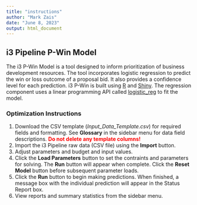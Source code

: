 ```yaml
---
title: "instructions"
author: "Mark Zais"
date: "June 8, 2023"
output: html_document
---
```


## i3 Pipeline P-Win Model
The i3 P-Win Model is a tool designed to inform prioritization of business development resources. The tool incorporates logistic regression to predict the win or loss outcome of a proposal bid. It also provides a confidence level for each prediction. i3 P-Win is built using <a href="http://www.r-project.org/" target="_blank">R</a> and <a href="http://shiny.rstudio.com/" target="_blank">Shiny</a>. The regression component uses a linear programming API called <a href="https://search.r-project.org/CRAN/refmans/parsnip/html/logistic_reg.html" target="_blank">logistic_reg</a> to fit the model.  

### Optimization Instructions
1. Download the CSV template (*Input_Data_Template.csv*) for required fields and formatting. See **Glossary** in the sidebar menu for data field descriptions.  <span style="color:red">**Do not delete any template columns!** </span>  
2. Import the i3 Pipeline raw data (CSV file) using the **Import** button.  
3. Adjust parameters and budget and input values.  
4. Click the **Load Parameters** button to set the contraints and parameters for solving.  The **Run** button will appear when complete.  Click the **Reset Model** button before subsequent parameter loads.  
5. Click the **Run** button to begin making predictions. When finished, a message box with the  individual prediction will appear in the Status Report box.
6. View reports and summary statistics from the sidebar menu.


